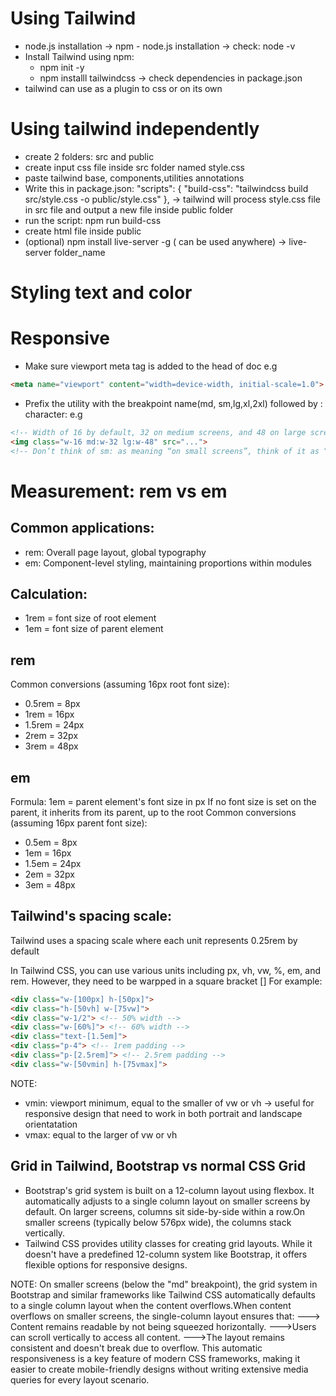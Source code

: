 # Using Tailwind

- node.js installation -> npm - node.js installation -> check: node -v
- Install Tailwind using npm: 
    * npm init -y
    * npm installl tailwindcss
    -> check dependencies in package.json
- tailwind can use as a plugin to css or on its own

# Using tailwind independently
-  create 2 folders: src and public
- create input css file inside src folder named style.css
-  paste tailwind base, components,utilities annotations
- Write this in package.json: 
 "scripts": {
    "build-css": "tailwindcss build src/style.css -o public/style.css"
  }, 
  -> tailwind will process style.css file in src file and output a new file inside public folder
- run the script: npm run build-css
- create html file inside public
- (optional) npm install live-server -g ( can be used anywhere) -> live-server folder_name
# Styling text and color
# Responsive
- Make sure viewport meta tag is added to the head of doc
e.g
```html
<meta name="viewport" content="width=device-width, initial-scale=1.0">
```
- Prefix the utility with the breakpoint name(md, sm,lg,xl,2xl) followed by : character:
e.g
```html
<!-- Width of 16 by default, 32 on medium screens, and 48 on large screens -->
<img class="w-16 md:w-32 lg:w-48" src="...">
<!-- Don’t think of sm: as meaning “on small screens”, think of it as “at the small breakpoint“. -->
```
# Measurement: rem vs em
## Common applications:
- rem: Overall page layout, global typography
- em: Component-level styling, maintaining proportions within modules
## Calculation:
- 1rem = font size of root element
- 1em = font size of parent element
## rem
Common conversions (assuming 16px root font size):
* 0.5rem = 8px
* 1rem = 16px
* 1.5rem = 24px
* 2rem = 32px
* 3rem = 48px
## em
Formula: 1em = parent element's font size in px
If no font size is set on the parent, it inherits from its parent, up to the root
Common conversions (assuming 16px parent font size):
* 0.5em = 8px
* 1em = 16px
* 1.5em = 24px
* 2em = 32px
* 3em = 48px
## Tailwind's spacing scale:
Tailwind uses a spacing scale where each unit represents 0.25rem by default

In Tailwind CSS, you can use various units including px, vh, vw, %, em, and rem. However, they need to be warpped in a square bracket []
For example:
```html
<div class="w-[100px] h-[50px]">
<div class="h-[50vh] w-[75vw]">
<div class="w-1/2"> <!-- 50% width -->
<div class="w-[60%]"> <!-- 60% width -->
<div class="text-[1.5em]">
<div class="p-4"> <!-- 1rem padding -->
<div class="p-[2.5rem]"> <!-- 2.5rem padding -->   
<div class="w-[50vmin] h-[75vmax]">
```
NOTE:
- vmin: viewport minimum, equal to the smaller of vw or vh -> useful for responsive design that need to work in both portrait and landscape orientatation
- vmax: equal to the larger of vw or vh

## Grid in Tailwind, Bootstrap vs normal CSS Grid
- Bootstrap's grid system is built on a 12-column layout using flexbox. It automatically adjusts to a single column layout on smaller screens by default. 
On larger screens, columns sit side-by-side within a row.On smaller screens (typically below 576px wide), the columns stack vertically.
- Tailwind CSS provides utility classes for creating grid layouts. While it doesn't have a predefined 12-column system like Bootstrap, it offers flexible options for responsive designs. 

NOTE: On smaller screens (below the "md" breakpoint), the grid system in Bootstrap and similar frameworks like Tailwind CSS automatically defaults to a single column layout when the content overflows.When content overflows on smaller screens, the single-column layout ensures that:
  ---> Content remains readable by not being squeezed horizontally.
  --->Users can scroll vertically to access all content.
  --->The layout remains consistent and doesn't break due to overflow.
This automatic responsiveness is a key feature of modern CSS frameworks, making it easier to create mobile-friendly designs without writing extensive media queries for every layout scenario.

